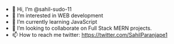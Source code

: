 - 👋 Hi, I’m @sahil-sudo-11
- 👀 I’m interested in WEB development
- 🌱 I’m currently learning JavaScript
- 💞️ I’m looking to collaborate on Full Stack MERN projects.
- 📫 How to reach me twitter: https://twitter.com/SahilParanjape1

<!---
sahil-sudo-11/sahil-sudo-11 is a ✨ special ✨ repository because its `README.md` (this file) appears on your GitHub profile.
You can click the Preview link to take a look at your changes.
--->
